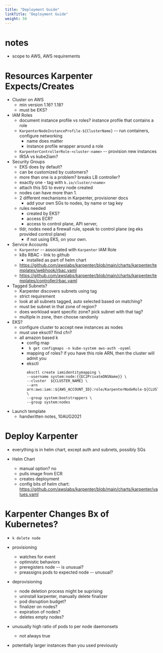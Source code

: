 ```yaml
---
title: "Deployment Guide"
linkTitle: "Deployment Guide"
weight: 50
---
```

# notes
- scope to AWS, AWS requirements

# Resources Karpenter Expects/Creates

- Cluster on AWS
    - min version 1.16? 1.18?
    - must be EKS?
- IAM Roles
    - document instance profile vs roles? instance profile that contains a role
    - `KarpenterNodeInstanceProfile-${ClusterName}` -- run containers, configure networking
        - name does matter
        - instance profile wrapper around a role
    - `KarpenterControllerRole-<cluster-name>` -- provision new instances
    - IRSA vs kube2iam?
- Security Groups
    - EKS does by default?
    - can be customized by customers?
    - more than one is a problem? breaks LB controller?
    - exactly one - tag with `k.io/cluster/<name>`
    - attach this SG to every node created
    - nodes can have more than 1. 
    - 2 different mechanisms in Karpenter, provisioner docs
        - add your own SGs to nodes, by name or tag key
    - rules needed
        - created by EKS?
        - access ECR?
        - access to control plane, API server,  
    - tldr, nodes need a firewall rule, speak to control plane (eg eks provided control plane)
        - if not using EKS, on your own. 
- Service Accounts
    - `Karpenter` -- associated with `Karpenter` IAM Role
    - k8s RBAC - link to github
        - installed as part of helm chart
    - https://github.com/awslabs/karpenter/blob/main/charts/karpenter/templates/webhook/rbac.yaml
    - https://github.com/awslabs/karpenter/blob/main/charts/karpenter/templates/controller/rbac.yaml
- Tagged Subnets? 
    - Karpenter discovers subnets using tag
    - strict requirement
    - look at all subnets tagged, auto selected based on matching?
    - must be subnet in that zone of region?
    - does workload want specific zone? pick subnet with that tag?
    - multiple in zone, then choose randomly
- EKS?
    - configure cluster to accept new instances as nodes 
    - must use eksctl? find cfn?
    - all amazon based k
        - config map 
        - ` k get configmaps -n kube-system aws-auth -oyaml`
        - mapping of roles? if you have this role ARN, then the cluster will admit you
        - eksctl
            ```
            eksctl create iamidentitymapping \
            --username system:node:{{EC2PrivateDNSName}} \
            --cluster  ${CLUSTER_NAME} \
            --arn arn:aws:iam::${AWS_ACCOUNT_ID}:role/KarpenterNodeRole-${CLUSTER_NAME} \
            --group system:bootstrappers \
            --group system:nodes
            ```
- Launch template
    - handwritten notes, 10AUG2021


# Deploy Karpenter

- everything is in helm chart, except auth and subnets, possibly SGs

- Helm Chart
    - manual option? no
    - pulls image from ECR
    - creates deployment
    - config bits of helm chart: https://github.com/awslabs/karpenter/blob/main/charts/karpenter/values.yaml

# Karpenter Changes Bx of Kubernetes?
- `k delete node`
- provisioning
    - watches for event
    - optimistic behaviors
    - preregisters node -- is unusual?
    - preassigns pods to expected node -- unusual?
- deprovisioning 
    - node deletion process might be suprising
    - uninstall karpenter, manually delete finalizer
    - pod disruption budget?
    - finalizer on nodes?
    - expiration of nodes?
    - deletes empty nodes?


- unusually high ratio of pods to per node daemonsets
    - not always true
- potentially larger instances than you used previously 
